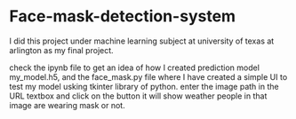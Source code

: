 # Face-mask-detection-system

I did this project under machine learning subject at university of texas at arlington as my final project.

check the ipynb file to get an idea of how I created prediction model my_model.h5, and the face_mask.py file where I have created a simple UI to test my model usking tkinter library of python. enter the image path in the URL textbox and click on the button it will show weather people in that image are wearing mask or not.
